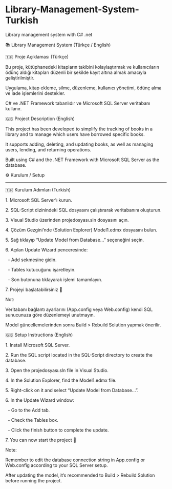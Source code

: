 # Library-Management-System-Turkish

Library management system with C# .net



📚 Library Management System (Türkçe / English)



🇹🇷 Proje Açıklaması (Türkçe)

Bu proje, kütüphanedeki kitapların takibini kolaylaştırmak ve kullanıcıların ödünç aldığı kitapları düzenli bir şekilde kayıt altına almak amacıyla geliştirilmiştir.  

Uygulama, kitap ekleme, silme, düzenleme, kullanıcı yönetimi, ödünç alma ve iade işlemlerini destekler.  

C# ve .NET Framework tabanlıdır ve Microsoft SQL Server veritabanı kullanır.



🇬🇧 Project Description (English)

This project has been developed to simplify the tracking of books in a library and to manage which users have borrowed specific books.  

It supports adding, deleting, and updating books, as well as managing users, lending, and returning operations.  

Built using C# and the .NET Framework with Microsoft SQL Server as the database.



⚙️ Kurulum / Setup

--------------------



🇹🇷 Kurulum Adımları (Turkish)



1\. Microsoft SQL Server’ı kurun.  

2\. SQL-Script dizinindeki SQL dosyasını çalıştırarak veritabanını oluşturun.  

3\. Visual Studio üzerinden projedosyası.sln dosyasını açın.  

4\. Çözüm Gezgini’nde (Solution Explorer) Model1.edmx dosyasını bulun.  

5\. Sağ tıklayıp “Update Model from Database…” seçeneğini seçin.  

6\. Açılan Update Wizard penceresinde:  

&nbsp;  - Add sekmesine gidin.  

&nbsp;  - Tables kutucuğunu işaretleyin.  

&nbsp;  - Son butonuna tıklayarak işlemi tamamlayın.  

7\. Projeyi başlatabilirsiniz 🚀  



Not:  

Veritabanı bağlantı ayarlarını (App.config veya Web.config) kendi SQL sunucunuza göre düzenlemeyi unutmayın.  

Model güncellemelerinden sonra Build > Rebuild Solution yapmak önerilir.





🇬🇧 Setup Instructions (English)



1\. Install Microsoft SQL Server.  

2\. Run the SQL script located in the SQL-Script directory to create the database.  

3\. Open the projedosyası.sln file in Visual Studio.  

4\. In the Solution Explorer, find the Model1.edmx file.  

5\. Right-click on it and select “Update Model from Database…”.  

6\. In the Update Wizard window:  

&nbsp;  - Go to the Add tab.  

&nbsp;  - Check the Tables box.  

&nbsp;  - Click the finish button to complete the update.  

7\. You can now start the project 🚀  



Note:  

Remember to edit the database connection string in App.config or Web.config according to your SQL Server setup.  

After updating the model, it’s recommended to Build > Rebuild Solution before running the project.



